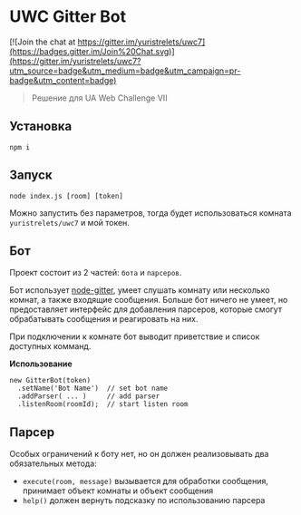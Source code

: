 # UWC Gitter Bot
[![Join the chat at https://gitter.im/yuristrelets/uwc7](https://badges.gitter.im/Join%20Chat.svg)](https://gitter.im/yuristrelets/uwc7?utm_source=badge&utm_medium=badge&utm_campaign=pr-badge&utm_content=badge)

> Решение для UA Web Challenge VII

## Установка
```
npm i
```

## Запуск
```
node index.js [room] [token]
```
Можно запустить без параметров, тогда будет использоваться комната `yuristrelets/uwc7` и мой токен.

## Бот

Проект состоит из 2 частей: `бота` и `парсеров`.

Бот использует [node-gitter](), умеет слушать комнату или несколько комнат, а также входящие сообщения.
Больше бот ничего не умеет, но предоставляет интерфейс для добавления парсеров, которые смогут обрабатывать сообщения и реагировать на них.

При подключении к комнате бот выводит приветствие и список доступных комманд.

**Использование**
```
new GitterBot(token)
  .setName('Bot Name')  // set bot name
  .addParser( ... )     // add parser
  .listenRoom(roomId);  // start listen room
```


## Парсер

Особых ограничений к боту нет, но он должен реализовывать два обязательных метода:
 * `execute(room, message)` вызывается для обработки сообщения, принимает объект комнаты и объект сообщения
 * `help()` должен вернуть подсказку по использованию парсера